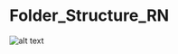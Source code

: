 # Folder_Structure_RN
![alt text](https://github.com/npcv1999/Folder_Structure_RN/tree/master/readme?raw=true)
